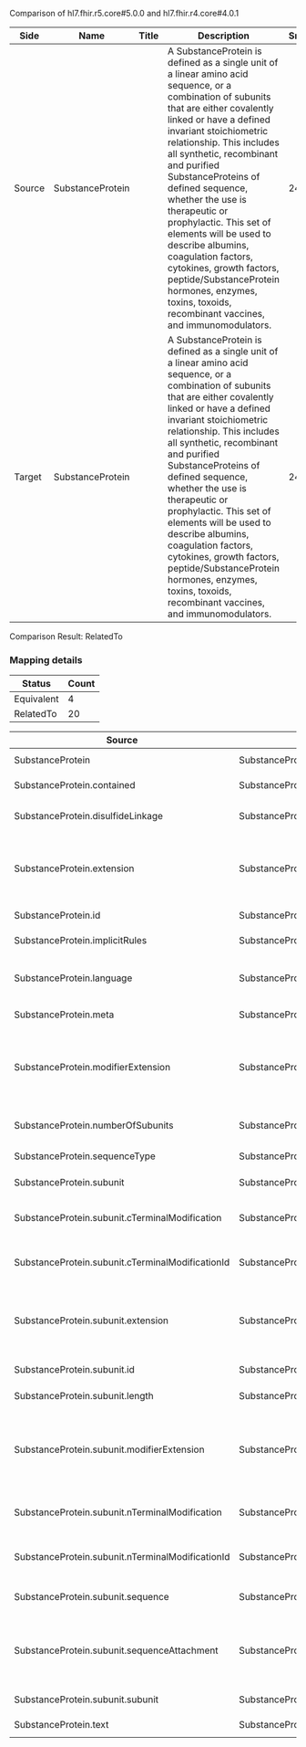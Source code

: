 Comparison of hl7.fhir.r5.core#5.0.0 and hl7.fhir.r4.core#4.0.1

| Side | Name | Title | Description | Snapshot | Differential |
| --- | --- | --- | --- | --- | --- |
| Source | SubstanceProtein |  | A SubstanceProtein is defined as a single unit of a linear amino acid sequence, or a combination of subunits that are either covalently linked or have a defined invariant stoichiometric relationship. This includes all synthetic, recombinant and purified SubstanceProteins of defined sequence, whether the use is therapeutic or prophylactic. This set of elements will be used to describe albumins, coagulation factors, cytokines, growth factors, peptide/SubstanceProtein hormones, enzymes, toxins, toxoids, recombinant vaccines, and immunomodulators. | 24 | 13 |
| Target | SubstanceProtein |  | A SubstanceProtein is defined as a single unit of a linear amino acid sequence, or a combination of subunits that are either covalently linked or have a defined invariant stoichiometric relationship. This includes all synthetic, recombinant and purified SubstanceProteins of defined sequence, whether the use is therapeutic or prophylactic. This set of elements will be used to describe albumins, coagulation factors, cytokines, growth factors, peptide/SubstanceProtein hormones, enzymes, toxins, toxoids, recombinant vaccines, and immunomodulators. | 24 | 13 |


Comparison Result: RelatedTo


### Mapping details

| Status | Count |
| ------ | ----- |
Equivalent | 4 |
RelatedTo | 20 |


| Source | Target | Status | Message |
| ------ | ------ | ------ | ------- |
| SubstanceProtein | SubstanceProtein | Equivalent | R5 `SubstanceProtein` maps as Equivalent to R4 `SubstanceProtein` |
| SubstanceProtein.contained | SubstanceProtein.contained | Equivalent | R5 `SubstanceProtein.contained` maps as Equivalent to R4 `SubstanceProtein.contained` |
| SubstanceProtein.disulfideLinkage | SubstanceProtein.disulfideLinkage | Equivalent | R5 `SubstanceProtein.disulfideLinkage` maps as Equivalent to R4 `SubstanceProtein.disulfideLinkage` |
| SubstanceProtein.extension | SubstanceProtein.extension | SourceIsBroaderThanTarget | R5 `SubstanceProtein.extension` maps as SourceIsBroaderThanTarget to R4 `SubstanceProtein.extension` - extension has change due to type change: R5 `extension` `Extension` maps as SourceIsBroaderThanTarget for R4 `extension` |
| SubstanceProtein.id | SubstanceProtein.id | Equivalent | R5 `SubstanceProtein.id` maps as Equivalent to R4 `SubstanceProtein.id` |
| SubstanceProtein.implicitRules | SubstanceProtein.implicitRules | Equivalent | R5 `SubstanceProtein.implicitRules` maps as Equivalent to R4 `SubstanceProtein.implicitRules` |
| SubstanceProtein.language | SubstanceProtein.language | RelatedTo | R5 `SubstanceProtein.language` maps as RelatedTo to R4 `SubstanceProtein.language` - language changed the binding strength from Required to Preferred |
| SubstanceProtein.meta | SubstanceProtein.meta | Equivalent | R5 `SubstanceProtein.meta` maps as Equivalent to R4 `SubstanceProtein.meta` |
| SubstanceProtein.modifierExtension | SubstanceProtein.modifierExtension | SourceIsBroaderThanTarget | R5 `SubstanceProtein.modifierExtension` maps as SourceIsBroaderThanTarget to R4 `SubstanceProtein.modifierExtension` - modifierExtension has change due to type change: R5 `modifierExtension` `Extension` maps as SourceIsBroaderThanTarget for R4 `modifierExtension` |
| SubstanceProtein.numberOfSubunits | SubstanceProtein.numberOfSubunits | Equivalent | R5 `SubstanceProtein.numberOfSubunits` maps as Equivalent to R4 `SubstanceProtein.numberOfSubunits` |
| SubstanceProtein.sequenceType | SubstanceProtein.sequenceType | Equivalent | R5 `SubstanceProtein.sequenceType` maps as Equivalent to R4 `SubstanceProtein.sequenceType` |
| SubstanceProtein.subunit | SubstanceProtein.subunit | Equivalent | R5 `SubstanceProtein.subunit` maps as Equivalent to R4 `SubstanceProtein.subunit` |
| SubstanceProtein.subunit.cTerminalModification | SubstanceProtein.subunit.cTerminalModification | Equivalent | R5 `SubstanceProtein.subunit.cTerminalModification` maps as Equivalent to R4 `SubstanceProtein.subunit.cTerminalModification` |
| SubstanceProtein.subunit.cTerminalModificationId | SubstanceProtein.subunit.cTerminalModificationId | Equivalent | R5 `SubstanceProtein.subunit.cTerminalModificationId` maps as Equivalent to R4 `SubstanceProtein.subunit.cTerminalModificationId` |
| SubstanceProtein.subunit.extension | SubstanceProtein.subunit.extension | SourceIsBroaderThanTarget | R5 `SubstanceProtein.subunit.extension` maps as SourceIsBroaderThanTarget to R4 `SubstanceProtein.subunit.extension` - extension has change due to type change: R5 `extension` `Extension` maps as SourceIsBroaderThanTarget for R4 `extension` |
| SubstanceProtein.subunit.id | SubstanceProtein.subunit.id | Equivalent | R5 `SubstanceProtein.subunit.id` maps as Equivalent to R4 `SubstanceProtein.subunit.id` |
| SubstanceProtein.subunit.length | SubstanceProtein.subunit.length | Equivalent | R5 `SubstanceProtein.subunit.length` maps as Equivalent to R4 `SubstanceProtein.subunit.length` |
| SubstanceProtein.subunit.modifierExtension | SubstanceProtein.subunit.modifierExtension | SourceIsBroaderThanTarget | R5 `SubstanceProtein.subunit.modifierExtension` maps as SourceIsBroaderThanTarget to R4 `SubstanceProtein.subunit.modifierExtension` - modifierExtension has change due to type change: R5 `modifierExtension` `Extension` maps as SourceIsBroaderThanTarget for R4 `modifierExtension` |
| SubstanceProtein.subunit.nTerminalModification | SubstanceProtein.subunit.nTerminalModification | Equivalent | R5 `SubstanceProtein.subunit.nTerminalModification` maps as Equivalent to R4 `SubstanceProtein.subunit.nTerminalModification` |
| SubstanceProtein.subunit.nTerminalModificationId | SubstanceProtein.subunit.nTerminalModificationId | Equivalent | R5 `SubstanceProtein.subunit.nTerminalModificationId` maps as Equivalent to R4 `SubstanceProtein.subunit.nTerminalModificationId` |
| SubstanceProtein.subunit.sequence | SubstanceProtein.subunit.sequence | Equivalent | R5 `SubstanceProtein.subunit.sequence` maps as Equivalent to R4 `SubstanceProtein.subunit.sequence` |
| SubstanceProtein.subunit.sequenceAttachment | SubstanceProtein.subunit.sequenceAttachment | RelatedTo | R5 `SubstanceProtein.subunit.sequenceAttachment` maps as RelatedTo to R4 `SubstanceProtein.subunit.sequenceAttachment` - sequenceAttachment has change due to type change: R5 `sequenceAttachment` `Attachment` maps as RelatedTo for R4 `sequenceAttachment` |
| SubstanceProtein.subunit.subunit | SubstanceProtein.subunit.subunit | Equivalent | R5 `SubstanceProtein.subunit.subunit` maps as Equivalent to R4 `SubstanceProtein.subunit.subunit` |
| SubstanceProtein.text | SubstanceProtein.text | Equivalent | R5 `SubstanceProtein.text` maps as Equivalent to R4 `SubstanceProtein.text` |

